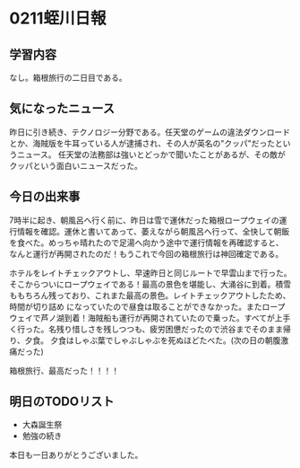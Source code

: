 # 0211蛭川日報

## 学習内容

なし。箱根旅行の二日目である。

## 気になったニュース

昨日に引き続き、テクノロジー分野である。任天堂のゲームの違法ダウンロードとか、海賊版を牛耳っている人が逮捕され、その人が英名の"クッパ"だったというニュース。
任天堂の法務部は強いとどっかで聞いたことがあるが、その敵がクッパという面白いニュースだった。

## 今日の出来事

7時半に起き、朝風呂へ行く前に、昨日は雪で運休だった箱根ロープウェイの運行情報を確認。運休と書いてあって、萎えながら朝風呂へ行って、全快して朝飯を食べた。めっちゃ晴れたので足湯へ向かう途中で運行情報を再確認すると、
なんと運行が再開されたのだ！もうこれで今回の箱根旅行は神回確定である。

ホテルをレイトチェックアウトし、早速昨日と同じルートで早雲山まで行った。そこからついにロープウェイである！最高の景色を堪能し、大涌谷に到着。積雪ももちろん残っており、これまた最高の景色。レイトチェックアウトしたため、時間が切り詰め
になっていたので昼食は取ることができなかった。またロープウェイで芦ノ湖到着！海賊船も運行が再開されていたので乗った。すべてが上手く行った。名残り惜しさを残しつつも、疲労困憊だったので渋谷までそのまま帰り、夕食。
夕食はしゃぶ葉でしゃぶしゃぶを死ぬほどたべた。(次の日の朝腹激痛だった)

箱根旅行、最高だった！！！！

## 明日のTODOリスト

- 大森誕生祭
- 勉強の続き

本日も一日ありがとうございました。

